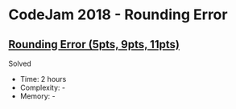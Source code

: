 # CodeJam 2018 - Rounding Error

## [Rounding Error (5pts, 9pts, 11pts)](https://codingcompetitions.withgoogle.com/codejam/round/0000000000007764/0000000000036601)

Solved

* Time: 2 hours
* Complexity: -
* Memory: -
